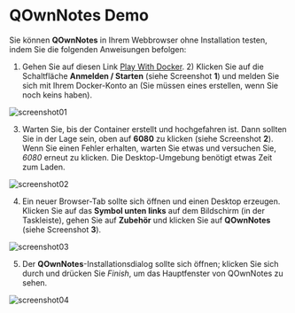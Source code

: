 # QOwnNotes Demo

Sie können **QOwnNotes** in Ihrem Webbrowser ohne Installation testen, indem Sie die folgenden Anweisungen befolgen:

1) Gehen Sie auf diesen Link [Play With Docker](https://labs.play-with-docker.com/?stack=https://raw.githubusercontent.com/qownnotes/docker-desktop/main/examples/docker-compose.play-with-docker.yml&stack_name=desktop). 2) Klicken Sie auf die Schaltfläche **Anmelden / Starten** (siehe Screenshot **1**) und melden Sie sich mit Ihrem Docker-Konto an (Sie müssen eines erstellen, wenn Sie noch keins haben).

![screenshot01](/img/demo/playwithdocker01.png)

3) Warten Sie, bis der Container erstellt und hochgefahren ist. Dann sollten Sie in der Lage sein, oben auf **6080** zu klicken (siehe Screenshot **2**). Wenn Sie einen Fehler erhalten, warten Sie etwas und versuchen Sie, *6080* erneut zu klicken. Die Desktop-Umgebung benötigt etwas Zeit zum Laden.

![screenshot02](/img/demo/playwithdocker02.png)

4)  Ein neuer Browser-Tab sollte sich öffnen und einen Desktop erzeugen. Klicken Sie auf das **Symbol unten links** auf dem Bildschirm (in der Taskleiste), gehen Sie auf **Zubehör** und klicken Sie auf **QOwnNotes** (siehe Screenshot **3**).

![screenshot03](/img/demo/playwithdocker03.png)

5) Der **QOwnNotes**-Installationsdialog sollte sich öffnen; klicken Sie sich durch und drücken Sie *Finish*, um das Hauptfenster von QOwnNotes zu sehen.

![screenshot04](/img/demo/playwithdocker04.png)
